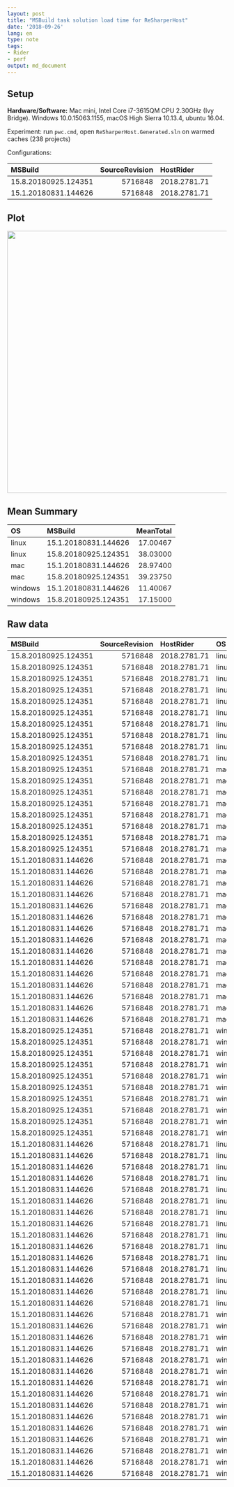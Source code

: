 ```yaml
---
layout: post
title: "MSBuild task solution load time for ReSharperHost"
date: '2018-09-26'
lang: en
type: note
tags:
- Rider
- perf
output: md_document
---
```


<!--more-->

## Setup

**Hardware/Software:**
Mac mini, Intel Core i7-3615QM CPU 2.30GHz (Ivy Bridge).
Windows 10.0.15063.1155, macOS High Sierra 10.13.4, ubuntu 16.04.

Experiment: run `pwc.cmd`, open `ReSharperHost.Generated.sln` on warmed caches (238 projects)

Configurations:


|MSBuild              | SourceRevision|HostRider    |
|:--------------------|--------------:|:------------|
|15.8.20180925.124351 |        5716848|2018.2781.71 |
|15.1.20180831.144626 |        5716848|2018.2781.71 |

## Plot

<div class="mx-auto"><img class="mx-auto d-block" width="600" src="/img/notes/msbuild-load-resharperhost/plot-1.png" /></div>

## Mean Summary


|OS      |MSBuild              | MeanTotal|
|:-------|:--------------------|---------:|
|linux   |15.1.20180831.144626 |  17.00467|
|linux   |15.8.20180925.124351 |  38.03000|
|mac     |15.1.20180831.144626 |  28.97400|
|mac     |15.8.20180925.124351 |  39.23750|
|windows |15.1.20180831.144626 |  11.40067|
|windows |15.8.20180925.124351 |  17.15000|

## Raw data


|MSBuild              | SourceRevision|HostRider    |OS      | Iteration| Total| Binding| PreEvaluation| BuildEvaluation|
|:--------------------|--------------:|:------------|:-------|---------:|-----:|-------:|-------------:|---------------:|
|15.8.20180925.124351 |        5716848|2018.2781.71 |linux   |         0| 30.91|    3.37|         17.56|            0.70|
|15.8.20180925.124351 |        5716848|2018.2781.71 |linux   |         1| 34.71|    3.46|         18.42|            1.03|
|15.8.20180925.124351 |        5716848|2018.2781.71 |linux   |         2| 30.48|    3.03|         16.61|            0.82|
|15.8.20180925.124351 |        5716848|2018.2781.71 |linux   |         3| 31.55|    3.25|         17.98|            0.67|
|15.8.20180925.124351 |        5716848|2018.2781.71 |linux   |         4| 34.38|    3.25|         20.10|            0.69|
|15.8.20180925.124351 |        5716848|2018.2781.71 |linux   |         5| 51.42|    5.24|         24.80|            1.05|
|15.8.20180925.124351 |        5716848|2018.2781.71 |linux   |         6| 48.14|    5.09|         23.33|            0.92|
|15.8.20180925.124351 |        5716848|2018.2781.71 |linux   |         7| 37.63|    4.14|         21.20|            0.71|
|15.8.20180925.124351 |        5716848|2018.2781.71 |linux   |         8| 31.18|    2.92|         15.82|            0.62|
|15.8.20180925.124351 |        5716848|2018.2781.71 |linux   |         9| 49.90|    4.61|         28.20|            1.09|
|15.8.20180925.124351 |        5716848|2018.2781.71 |mac     |         0| 35.09|    2.75|         23.45|            0.52|
|15.8.20180925.124351 |        5716848|2018.2781.71 |mac     |         1| 40.25|    2.85|         27.95|            0.63|
|15.8.20180925.124351 |        5716848|2018.2781.71 |mac     |         2| 40.20|    2.70|         28.34|            0.58|
|15.8.20180925.124351 |        5716848|2018.2781.71 |mac     |         3| 42.01|    2.80|         28.78|            0.56|
|15.8.20180925.124351 |        5716848|2018.2781.71 |mac     |         4| 37.90|    2.66|         25.69|            0.52|
|15.8.20180925.124351 |        5716848|2018.2781.71 |mac     |         5| 38.39|    2.71|         25.45|            0.52|
|15.8.20180925.124351 |        5716848|2018.2781.71 |mac     |         6| 40.50|    2.75|         28.87|            0.56|
|15.8.20180925.124351 |        5716848|2018.2781.71 |mac     |         7| 39.56|    2.60|         27.43|            0.55|
|15.1.20180831.144626 |        5716848|2018.2781.71 |mac     |         0| 32.69|    2.37|         30.67|            0.68|
|15.1.20180831.144626 |        5716848|2018.2781.71 |mac     |         1| 26.29|    2.18|         24.48|            0.65|
|15.1.20180831.144626 |        5716848|2018.2781.71 |mac     |         2| 29.25|    2.42|         27.52|            0.67|
|15.1.20180831.144626 |        5716848|2018.2781.71 |mac     |         3| 29.11|    2.32|         27.23|            0.73|
|15.1.20180831.144626 |        5716848|2018.2781.71 |mac     |         4| 28.78|    2.32|         26.97|            0.65|
|15.1.20180831.144626 |        5716848|2018.2781.71 |mac     |         5| 29.33|    2.25|         27.32|            0.69|
|15.1.20180831.144626 |        5716848|2018.2781.71 |mac     |         6| 30.13|    2.36|         28.39|            0.65|
|15.1.20180831.144626 |        5716848|2018.2781.71 |mac     |         7| 29.65|    2.22|         27.80|            0.72|
|15.1.20180831.144626 |        5716848|2018.2781.71 |mac     |         8| 29.18|    2.33|         27.48|            0.63|
|15.1.20180831.144626 |        5716848|2018.2781.71 |mac     |         9| 29.50|    2.26|         27.22|            0.66|
|15.1.20180831.144626 |        5716848|2018.2781.71 |mac     |        10| 27.11|    2.17|         25.47|            0.66|
|15.1.20180831.144626 |        5716848|2018.2781.71 |mac     |        11| 29.04|    2.34|         27.28|            0.75|
|15.1.20180831.144626 |        5716848|2018.2781.71 |mac     |        12| 29.81|    2.26|         27.95|            0.67|
|15.1.20180831.144626 |        5716848|2018.2781.71 |mac     |        13| 28.37|    2.31|         26.49|            0.71|
|15.1.20180831.144626 |        5716848|2018.2781.71 |mac     |        14| 26.37|    2.25|         24.75|            0.62|
|15.8.20180925.124351 |        5716848|2018.2781.71 |windows |         0| 15.05|    2.85|          8.70|            0.54|
|15.8.20180925.124351 |        5716848|2018.2781.71 |windows |         1| 18.73|    3.82|         10.77|            0.62|
|15.8.20180925.124351 |        5716848|2018.2781.71 |windows |         2| 18.42|    3.82|         10.70|            0.58|
|15.8.20180925.124351 |        5716848|2018.2781.71 |windows |         3| 15.93|    2.57|          9.56|            0.52|
|15.8.20180925.124351 |        5716848|2018.2781.71 |windows |         4| 19.56|    3.92|          9.89|            0.64|
|15.8.20180925.124351 |        5716848|2018.2781.71 |windows |         5| 19.12|    3.31|         10.86|            0.55|
|15.8.20180925.124351 |        5716848|2018.2781.71 |windows |         6| 18.19|    3.44|         10.80|            0.57|
|15.8.20180925.124351 |        5716848|2018.2781.71 |windows |         7| 14.20|    2.99|          7.85|            0.50|
|15.8.20180925.124351 |        5716848|2018.2781.71 |windows |         8| 14.47|    2.78|          8.26|            0.49|
|15.8.20180925.124351 |        5716848|2018.2781.71 |windows |         9| 17.83|    3.58|         10.98|            0.84|
|15.1.20180831.144626 |        5716848|2018.2781.71 |linux   |         0| 15.89|    1.96|         14.63|            0.69|
|15.1.20180831.144626 |        5716848|2018.2781.71 |linux   |         1| 16.31|    2.08|         14.93|            0.60|
|15.1.20180831.144626 |        5716848|2018.2781.71 |linux   |         2| 15.73|    1.92|         14.57|            0.61|
|15.1.20180831.144626 |        5716848|2018.2781.71 |linux   |         3| 16.18|    1.98|         14.85|            0.62|
|15.1.20180831.144626 |        5716848|2018.2781.71 |linux   |         4| 16.09|    2.07|         14.86|            0.58|
|15.1.20180831.144626 |        5716848|2018.2781.71 |linux   |         5| 24.46|    2.95|         22.37|            0.92|
|15.1.20180831.144626 |        5716848|2018.2781.71 |linux   |         6| 21.70|    2.37|         19.88|            0.77|
|15.1.20180831.144626 |        5716848|2018.2781.71 |linux   |         7| 15.60|    2.11|         14.35|            0.54|
|15.1.20180831.144626 |        5716848|2018.2781.71 |linux   |         8| 15.84|    1.88|         14.61|            0.66|
|15.1.20180831.144626 |        5716848|2018.2781.71 |linux   |         9| 16.16|    1.94|         14.88|            0.59|
|15.1.20180831.144626 |        5716848|2018.2781.71 |linux   |        10| 16.37|    2.02|         14.94|            0.59|
|15.1.20180831.144626 |        5716848|2018.2781.71 |linux   |        11| 16.11|    2.01|         14.76|            0.59|
|15.1.20180831.144626 |        5716848|2018.2781.71 |linux   |        12| 16.45|    2.01|         14.99|            0.58|
|15.1.20180831.144626 |        5716848|2018.2781.71 |linux   |        13| 16.03|    2.07|         14.65|            0.61|
|15.1.20180831.144626 |        5716848|2018.2781.71 |linux   |        14| 16.15|    1.99|         14.84|            0.57|
|15.1.20180831.144626 |        5716848|2018.2781.71 |windows |         0|  7.72|    1.86|          6.52|            0.46|
|15.1.20180831.144626 |        5716848|2018.2781.71 |windows |         1| 12.34|    2.69|         10.73|            0.75|
|15.1.20180831.144626 |        5716848|2018.2781.71 |windows |         2| 12.06|    1.83|          9.94|            0.77|
|15.1.20180831.144626 |        5716848|2018.2781.71 |windows |         3| 10.62|    2.35|          9.11|            0.66|
|15.1.20180831.144626 |        5716848|2018.2781.71 |windows |         4| 13.23|    2.28|         11.43|            0.63|
|15.1.20180831.144626 |        5716848|2018.2781.71 |windows |         5|  9.41|    2.10|          8.09|            0.52|
|15.1.20180831.144626 |        5716848|2018.2781.71 |windows |         6| 10.33|    2.30|          8.71|            0.52|
|15.1.20180831.144626 |        5716848|2018.2781.71 |windows |         7| 12.26|    2.42|         10.65|            0.53|
|15.1.20180831.144626 |        5716848|2018.2781.71 |windows |         8| 12.29|    2.13|         10.62|            0.56|
|15.1.20180831.144626 |        5716848|2018.2781.71 |windows |         9| 13.50|    2.51|         11.36|            0.65|
|15.1.20180831.144626 |        5716848|2018.2781.71 |windows |        10| 12.80|    2.71|         10.84|            0.75|
|15.1.20180831.144626 |        5716848|2018.2781.71 |windows |        11| 10.33|    2.23|          8.63|            0.54|
|15.1.20180831.144626 |        5716848|2018.2781.71 |windows |        12|  9.22|    2.00|          7.75|            0.60|
|15.1.20180831.144626 |        5716848|2018.2781.71 |windows |        13| 12.66|    2.59|         10.75|            0.70|
|15.1.20180831.144626 |        5716848|2018.2781.71 |windows |        14| 12.24|    2.51|         10.40|            0.51|
